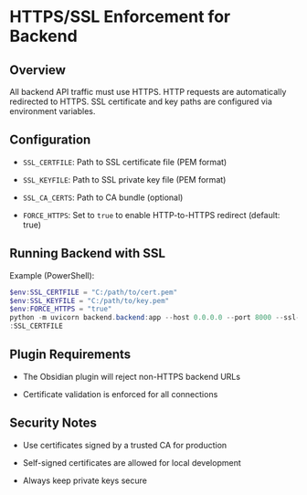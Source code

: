 # HTTPS/SSL Enforcement for Backend

## Overview

All backend API traffic must use HTTPS. HTTP requests are automatically redirected to HTTPS. SSL certificate and key
paths are configured via environment variables.

## Configuration

- `SSL_CERTFILE`: Path to SSL certificate file (PEM format)

- `SSL_KEYFILE`: Path to SSL private key file (PEM format)

- `SSL_CA_CERTS`: Path to CA bundle (optional)

- `FORCE_HTTPS`: Set to `true` to enable HTTP-to-HTTPS redirect (default: true)

## Running Backend with SSL

Example (PowerShell):
```powershell
$env:SSL_CERTFILE = "C:/path/to/cert.pem"
$env:SSL_KEYFILE = "C:/path/to/key.pem"
$env:FORCE_HTTPS = "true"
python -m uvicorn backend.backend:app --host 0.0.0.0 --port 8000 --ssl-keyfile $env:SSL_KEYFILE --ssl-certfile $env
:SSL_CERTFILE
```

## Plugin Requirements

- The Obsidian plugin will reject non-HTTPS backend URLs

- Certificate validation is enforced for all connections

## Security Notes

- Use certificates signed by a trusted CA for production

- Self-signed certificates are allowed for local development

- Always keep private keys secure
